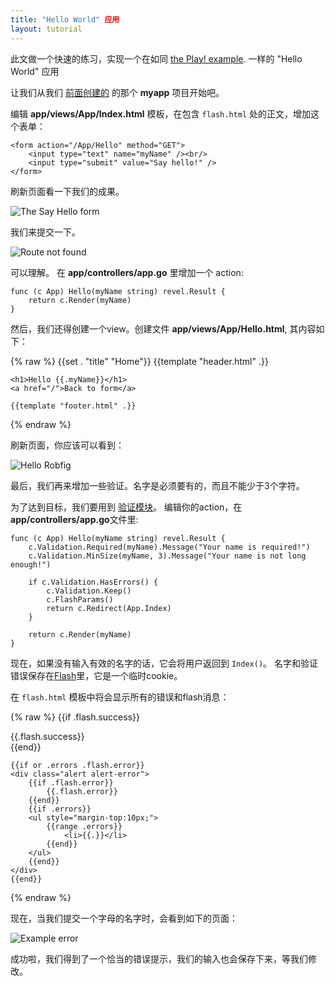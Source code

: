 ```yaml
---
title: "Hello World" 应用
layout: tutorial
---
```


此文做一个快速的练习，实现一个在如同
[the Play! example](http://www.playframework.org/documentation/1.2.4/firstapp).
一样的 "Hello World" 应用

让我们从我们 [前面创建的](createapp.html) 的那个 **myapp** 项目开始吧。

编辑 **app/views/App/Index.html** 模板，在包含 `flash.html` 处的正文，增加这个表单：

	<form action="/App/Hello" method="GET">
	    <input type="text" name="myName" /><br/>
	    <input type="submit" value="Say hello!" />
	</form>

刷新页面看一下我们的成果。

![The Say Hello form](../img/AlohaForm.png)

我们来提交一下。

![Route not found](../img/HelloRouteNotFound.png)

可以理解。 在 **app/controllers/app.go** 里增加一个 action:

	func (c App) Hello(myName string) revel.Result {
		return c.Render(myName)
	}


然后，我们还得创建一个view。创建文件 **app/views/App/Hello.html**, 其内容如下：

{% raw %}
	{{set . "title" "Home"}}
	{{template "header.html" .}}

	<h1>Hello {{.myName}}</h1>
	<a href="/">Back to form</a>

	{{template "footer.html" .}}
{% endraw %}

刷新页面，你应该可以看到：

![Hello Robfig](../img/HelloRobfig.png)

最后，我们再来增加一些验证。名字是必须要有的，而且不能少于3个字符。

为了达到目标，我们要用到 [验证模块](../manual/validation.html)。
编辑你的action，在 **app/controllers/app.go**文件里:

	func (c App) Hello(myName string) revel.Result {
		c.Validation.Required(myName).Message("Your name is required!")
		c.Validation.MinSize(myName, 3).Message("Your name is not long enough!")

		if c.Validation.HasErrors() {
			c.Validation.Keep()
			c.FlashParams()
			return c.Redirect(App.Index)
		}

		return c.Render(myName)
	}

现在，如果没有输入有效的名字的话，它会将用户返回到 `Index()`。
名字和验证错误保存在[Flash](../manual/sessionflash.html)里，它是一个临时cookie。

在 `flash.html` 模板中将会显示所有的错误和flash消息：

{% raw %}
	{{if .flash.success}}
	<div class="alert alert-success">
		{{.flash.success}}
	</div>
	{{end}}

	{{if or .errors .flash.error}}
	<div class="alert alert-error">
		{{if .flash.error}}
			{{.flash.error}}
		{{end}}
		{{if .errors}}
		<ul style="margin-top:10px;">
			{{range .errors}}
				<li>{{.}}</li>
			{{end}}
		</ul>
		{{end}}
	</div>
	{{end}}
{% endraw %}

现在，当我们提交一个字母的名字时，会看到如下的页面：

![Example error](../img/HelloNameNotLongEnough.png)

成功啦，我们得到了一个恰当的错误提示，我们的输入也会保存下来，等我们修改。
